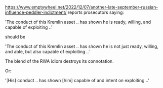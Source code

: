 https://www.emptywheel.net/2022/12/07/another-late-september-russian-influence-peddler-indictment/ reports prosecutors saying:

'The conduct of this Kremlin asset .. has shown he is ready, willing, and capable of exploiting ..'

should be

'The conduct of this Kremlin asset .. has shown he is not just ready, willing, and able, but also capable of exploiting ..'

The blend of the RWA idiom destroys its connotation.

Or:

'[His] conduct .. has shown [him] capable of and intent on exploiting ..'
